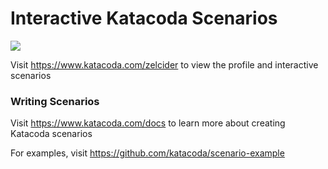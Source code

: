 # Interactive Katacoda Scenarios

[![](http://shields.katacoda.com/katacoda/zelcider/count.svg)](https://www.katacoda.com/zelcider "Get your profile on Katacoda.com")

Visit https://www.katacoda.com/zelcider to view the profile and interactive scenarios

### Writing Scenarios
Visit https://www.katacoda.com/docs to learn more about creating Katacoda scenarios

For examples, visit https://github.com/katacoda/scenario-example
